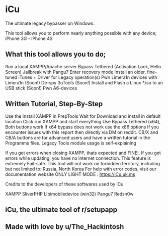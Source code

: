 # iCu
The ultimate legacy bypasser on Windows.

This tool allows you to perform nearly anything possible with any device; iPhone 3G - iPhone 4S

## What this tool allows you to do;

Run a local XAMPP/Apache server 
Bypass Tethered (Activation Lock, Hello Screen)
Jailbreak with Pangu7
Enter recovery mode
Install an older, fine-tuned iTunes + Driver for Legacy operation(s)
Pwn Limera1n devices with Limera1n
(Soon!) De-spy 3uTools
(Soon!) Install and Flash a Linux *.iso to an USB stick
(Soon!) Pwn A6-devices

## Written Tutorial, Step-By-Step

Use the Install XAMPP in PrepTools
Wait for Download and install in default location
Click run XAMPP and start everything
Use Bypass Tethered (x64), Both buttons work
If x64 bypass does not work use the x86 options
If you encounter issues with this report then directly via DM on reddit.
CB/X and CB/A buttons are for advanced users and have a written tutorial in the Programms files.
Legacy Tools module usage is self-explaining

If you get errors when closing XAMPP, thats expected and FINE!.
If you get errors while updating, you have no internet connection. This feature is extremely Fail-safe.
This tool will not work on forbidden territory, including but not limited to: Russia, North Korea
For help with error codes, visit our documentation website ONLY LIGHT MODE : https://iCu.uk.ms


Credits to the developers of these softwares used by iCu

XAMPP
SliverPHP
Libimobiledevice (win32)
Pangu7
Redsn0w

## iCu, the ultimate tool of r/setupapp
## Made with love by u/The_Hackintosh
